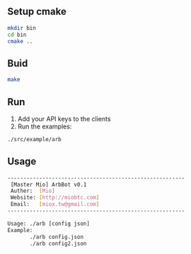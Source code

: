 ## Setup cmake
```bash
mkdir bin
cd bin
cmake ..
```

## Buid
```bash
make
```

## Run
1. Add your API keys to the clients
2. Run the examples:
```bash
./src/example/arb
```

## Usage
```bash
--------------------------------------------------------
 [Master Mio] ArbBot v0.1
 Auther:  [Mio]
 Website: [http://miobtc.com]
 Email:   [miox.tw@gmail.com]
--------------------------------------------------------

Usage: ./arb [config json]
Example:
       ./arb config.json
       ./arb config2.json

```
